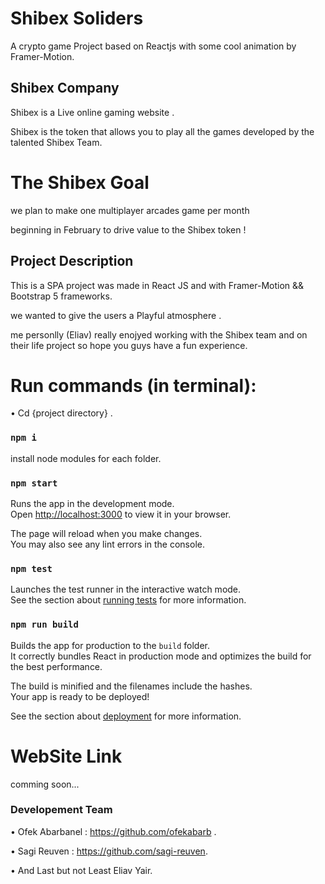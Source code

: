 # Shibex Soliders

A crypto game Project based on Reactjs with some cool animation by Framer-Motion.

## Shibex Company 
Shibex is a Live online gaming website .

Shibex is the token that allows you to play all the games developed by 
the talented Shibex Team.

# The Shibex Goal 
we plan to make one multiplayer arcades game per month 

beginning in February
to drive value to the Shibex token !

## Project Description
This is a SPA project was made in React JS and with
Framer-Motion && Bootstrap 5 frameworks.

we wanted to give the users a Playful atmosphere .

me personlly (Eliav) really enojyed working with the Shibex
team and on their life project so hope you guys have a fun experience.

# Run commands (in terminal):

• Cd {project directory} .

### `npm i`
install node modules for each folder.


### `npm start`

Runs the app in the development mode.\
Open [http://localhost:3000](http://localhost:3000) to view it in your browser.

The page will reload when you make changes.\
You may also see any lint errors in the console.

### `npm test`

Launches the test runner in the interactive watch mode.\
See the section about [running tests](https://facebook.github.io/create-react-app/docs/running-tests) for more information.

### `npm run build`

Builds the app for production to the `build` folder.\
It correctly bundles React in production mode and optimizes the build for the best performance.

The build is minified and the filenames include the hashes.\
Your app is ready to be deployed!

See the section about [deployment](https://facebook.github.io/create-react-app/docs/deployment) for more information.

# WebSite Link

comming soon...


### Developement Team

• Ofek Abarbanel : https://github.com/ofekabarb .

• Sagi Reuven : https://github.com/sagi-reuven.

• And Last but not Least Eliav Yair.



